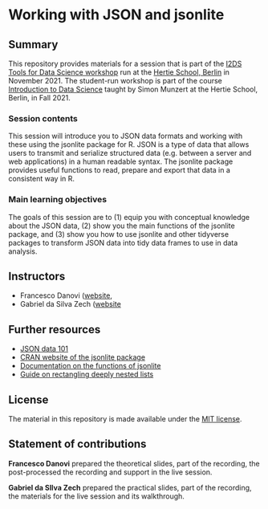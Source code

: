 # Working with JSON and jsonlite


## Summary

This repository provides materials for a session that is part of the [I2DS Tools for Data Science workshop](https://github.com/intro-to-data-science-21-workshop) run at the [Hertie School, Berlin](https://www.hertie-school.org/en/) in November 2021. The student-run workshop is part of the course [Introduction to Data Science](https://github.com/intro-to-data-science-21) taught by Simon Munzert at the Hertie School, Berlin, in Fall 2021.

### Session contents

This session will introduce you to JSON data formats and working with these using the jsonlite package for R. JSON is a type of data that allows users to transmit and serialize structured data (e.g. between a server and web applications) in a human readable syntax. The jsonlite package provides useful functions to read, prepare and export that data in a consistent way in R.

### Main learning objectives

The goals of this session are to (1) equip you with conceptual knowledge about the JSON data, (2) show you the main functions of the jsonlite package, and (3) show you how to use jsonlite and other tidyverse packages to transform JSON data into tidy data frames to use in data analysis.


## Instructors

- Francesco Danovi ([website](https://github.com/fradanov),
- Gabriel da Silva Zech ([website](https://github.com/GabZech)


## Further resources

- [JSON data 101](https://guru99.com/json-tutorial-example.html)
- [CRAN website of the jsonlite package](https://cran.r-project.org/web/packages/jsonlite/index.html)
- [Documentation on the functions of jsonlite](https://www.rdocumentation.org/packages/jsonlite/versions/1.7.2)
- [Guide on rectangling deeply nested lists](https://tidyr.tidyverse.org/articles/rectangle.html)


## License

The material in this repository is made available under the [MIT license](http://opensource.org/licenses/mit-license.php). 

## Statement of contributions

**Francesco Danovi** prepared the theoretical slides, part of the recording, the post-processed the recording and support in the live session.

**Gabriel da SIlva Zech** prepared the practical slides, part of the recording, the materials for the live session and its walkthrough.